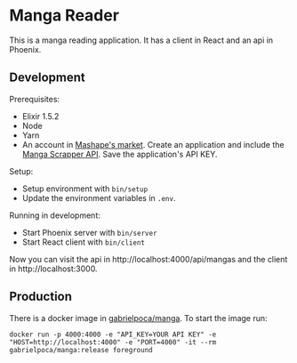 Manga Reader
============

This is a manga reading application. It has a client in React and an api in Phoenix.

Development
-----------

Prerequisites:

  * Elixir 1.5.2
  * Node
  * Yarn
  * An account in [Mashape's market](https://market.mashape.com). Create an
    application and include the [Manga Scrapper API](https://market.mashape.com/doodle/manga-scraper).
    Save the application's API KEY.

Setup:

  * Setup environment with `bin/setup`
  * Update the environment variables in `.env`.

Running in development:

  * Start Phoenix server with `bin/server`
  * Start React client with `bin/client`

Now you can visit the api in http://localhost:4000/api/mangas and the client in http://localhost:3000.

Production
----------

There is a docker image in [gabrielpoca/manga](https://hub.docker.com/r/gabrielpoca/manga/). To start the image run:

```
docker run -p 4000:4000 -e "API_KEY=YOUR API KEY" -e "HOST=http://localhost:4000" -e "PORT=4000" -it --rm gabrielpoca/manga:release foreground
```
